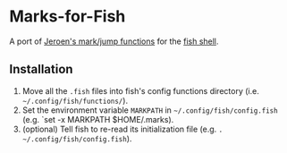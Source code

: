 Marks-for-Fish
==============
A port of [Jeroen's mark/jump functions](http://jeroenjanssens.com/2013/08/16/quickly-navigate-your-filesystem-from-the-command-line.html) for the [fish shell](http://fishshell.com/).

Installation
------------
1. Move all the `.fish` files into fish's config functions directory (i.e. `~/.config/fish/functions/`).
2. Set the environment variable `MARKPATH` in `~/.config/fish/config.fish` (e.g. `set -x MARKPATH $HOME/.marks).
3. (optional) Tell fish to re-read its initialization file (e.g. `. ~/.config/fish/config.fish`).